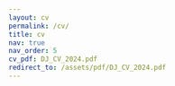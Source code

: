 ```yaml
---
layout: cv
permalink: /cv/
title: cv
nav: true
nav_order: 5
cv_pdf: DJ_CV_2024.pdf
redirect_to: /assets/pdf/DJ_CV_2024.pdf
---
```

